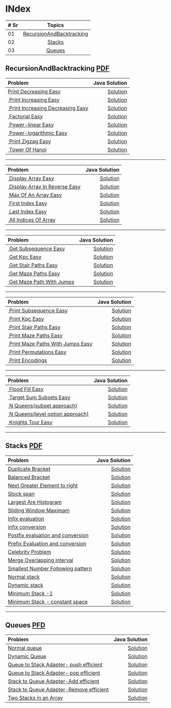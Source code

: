 # INdex

| # Sr |                          Topics                           |
| ---- | :-------------------------------------------------------: |
| 01   | [RecursionAndBacktracking](#recursionandbacktracking-pdf) |
| 02   |                   [Stacks](#stacks-pdf)                   |
| 03   |                   [Queues](#queues-pfd)                   |

## RecursionAndBacktracking [PDF](https://github.com/spartan4cs/CP/blob/main/2.Pepcoding/TSP2/Level1/Recursion.pdf)

| Problem                                                                                                                                                                         |                                                                                                                                        Java Solution |
| :------------------------------------------------------------------------------------------------------------------------------------------------------------------------------ | ---------------------------------------------------------------------------------------------------------------------------------------------------: |
| [Print Decreasing Easy](https://classroom.pepcoding.com/myClassroom/the-switch-program-2/introduction-to-recursion/print-decreasing-official/ojquestion)                        |           [Solution](https://github.com/spartan4cs/CP/blob/main/2.Pepcoding/TSP2/Level1/2.Recursion%20And%20Backtracking/intro/PrintDecreasing.java) |
| [ Print Increasing Easy](https://classroom.pepcoding.com/myClassroom/the-switch-program-2/introduction-to-recursion/print-increasing-official/ojquestion)                       |           [Solution](https://github.com/spartan4cs/CP/blob/main/2.Pepcoding/TSP2/Level1/2.Recursion%20And%20Backtracking/intro/PrintIncreasing.java) |
| [ Print Increasing Decreasing Easy](https://classroom.pepcoding.com/myClassroom/the-switch-program-2/introduction-to-recursion/print-increasing-decreasing-official/ojquestion) | [Solution](https://github.com/spartan4cs/CP/blob/main/2.Pepcoding/TSP2/Level1/2.Recursion%20And%20Backtracking/intro/PrintIncreasingDecreasing.java) |
| [ Factorial Easy](https://classroom.pepcoding.com/myClassroom/the-switch-program-2/introduction-to-recursion/factorial-official/ojquestion)                                     |                 [Solution](https://github.com/spartan4cs/CP/blob/main/2.Pepcoding/TSP2/Level1/2.Recursion%20And%20Backtracking/intro/Factorial.java) |
| [ Power-linear Easy](https://classroom.pepcoding.com/myClassroom/the-switch-program-2/introduction-to-recursion/power-linear-official/ojquestion)                               |               [Solution](https://github.com/spartan4cs/CP/blob/main/2.Pepcoding/TSP2/Level1/2.Recursion%20And%20Backtracking/intro/PowerLinear.java) |
| [ Power-logarithmic Easy](https://classroom.pepcoding.com/myClassroom/the-switch-program-2/introduction-to-recursion/power-logarithmic-official/ojquestion)                     |                  [Solution](https://github.com/spartan4cs/CP/blob/main/2.Pepcoding/TSP2/Level1/2.Recursion%20And%20Backtracking/intro/PowerLog.java) |
| [ Print Zigzag Easy](https://classroom.pepcoding.com/myClassroom/the-switch-program-2/introduction-to-recursion/print-zig-zag-official/ojquestion)                              |               [Solution](https://github.com/spartan4cs/CP/blob/main/2.Pepcoding/TSP2/Level1/2.Recursion%20And%20Backtracking/intro/PrintZigZag.java) |
| [ Tower Of Hanoi](https://classroom.pepcoding.com/myClassroom/the-switch-program-2/introduction-to-recursion/toh-official/ojquestion)                                           |              [Solution](https://github.com/spartan4cs/CP/blob/main/2.Pepcoding/TSP2/Level1/2.Recursion%20And%20Backtracking/intro/TowerOfHanoi.java) |

---

| Problem                                                                                                                                                    |                                                                                                                                                Java Solution |
| :--------------------------------------------------------------------------------------------------------------------------------------------------------- | -----------------------------------------------------------------------------------------------------------------------------------------------------------: |
| [ Display Array Easy](https://classroom.pepcoding.com/myClassroom/the-switch-program-2/recursion-in-arrays/display-array-official/ojquestion)              |     [Solution](https://github.com/spartan4cs/CP/blob/main/2.Pepcoding/TSP2/Level1/2.Recursion%20And%20Backtracking/recursion%20in%20arrrays/DisplayArr.java) |
| [ Display Array In Reverse Easy](https://classroom.pepcoding.com/myClassroom/the-switch-program-2/recursion-in-arrays/display-array-in-reverse/ojquestion) | [Solution](https://github.com/spartan4cs/CP/blob/main/2.Pepcoding/TSP2/Level1/2.Recursion%20And%20Backtracking/recursion%20in%20arrrays/DisplayReverse.java) |
| [ Max Of An Array Easy](https://classroom.pepcoding.com/myClassroom/the-switch-program-2/recursion-in-arrays/max-of-an-array-official/ojquestion)          |       [Solution](https://github.com/spartan4cs/CP/blob/main/2.Pepcoding/TSP2/Level1/2.Recursion%20And%20Backtracking/recursion%20in%20arrrays/MaxOfArr.java) |
| [ First Index Easy](https://classroom.pepcoding.com/myClassroom/the-switch-program-2/recursion-in-arrays/first-index-official/ojquestion)                  |     [Solution](https://github.com/spartan4cs/CP/blob/main/2.Pepcoding/TSP2/Level1/2.Recursion%20And%20Backtracking/recursion%20in%20arrrays/FirstIndex.java) |
| [ Last Index Easy](https://classroom.pepcoding.com/myClassroom/the-switch-program-2/recursion-in-arrays/last-index-official/ojquestion)                    |      [Solution](https://github.com/spartan4cs/CP/blob/main/2.Pepcoding/TSP2/Level1/2.Recursion%20And%20Backtracking/recursion%20in%20arrrays/LastIndex.java) |
| [ All Indices Of Array](https://classroom.pepcoding.com/myClassroom/the-switch-program-2/recursion-in-arrays/all-indices-official/ojquestion)              |     [Solution](https://github.com/spartan4cs/CP/blob/main/2.Pepcoding/TSP2/Level1/2.Recursion%20And%20Backtracking/recursion%20in%20arrrays/AllIndices.java) |

---

| Problem                                                                                                                                                             |                                                                                                                                                      Java Solution |
| :------------------------------------------------------------------------------------------------------------------------------------------------------------------ | -----------------------------------------------------------------------------------------------------------------------------------------------------------------: |
| [ Get Subsequence Easy](https://classroom.pepcoding.com/myClassroom/the-switch-program-2/recursion-with-arraylist/get-subsequence-official/ojquestion)              |   [Solution](https://github.com/spartan4cs/CP/blob/main/2.Pepcoding/TSP2/Level1/2.Recursion%20And%20Backtracking/recursion%20with%20arraylist/GetSubsequence.java) |
| [ Get Kpc Easy](https://classroom.pepcoding.com/myClassroom/the-switch-program-2/recursion-with-arraylist/get-kpc-official/ojquestion)                              |              [Solution](https://github.com/spartan4cs/CP/blob/main/2.Pepcoding/TSP2/Level1/2.Recursion%20And%20Backtracking/recursion%20with%20arraylist/kpc.java) |
| [ Get Stair Paths Easy](https://classroom.pepcoding.com/myClassroom/the-switch-program-2/recursion-with-arraylist/get-stair-paths-official/ojquestion)              |    [Solution](https://github.com/spartan4cs/CP/blob/main/2.Pepcoding/TSP2/Level1/2.Recursion%20And%20Backtracking/recursion%20with%20arraylist/GetStairPaths.java) |
| [ Get Maze Paths Easy](https://classroom.pepcoding.com/myClassroom/the-switch-program-2/recursion-with-arraylist/get-maze-paths-official/ojquestion)                |      [Solution](https://github.com/spartan4cs/CP/blob/main/2.Pepcoding/TSP2/Level1/2.Recursion%20And%20Backtracking/recursion%20with%20arraylist/GetMazePath.java) |
| [ Get Maze Path With Jumps](https://classroom.pepcoding.com/myClassroom/the-switch-program-2/recursion-with-arraylist/get-maze-path-with-jumps-official/ojquestion) | [Solution](https://github.com/spartan4cs/CP/blob/main/2.Pepcoding/TSP2/Level1/2.Recursion%20And%20Backtracking/recursion%20with%20arraylist/GetMazepathJumps.java) |

---

| Problem                                                                                                                                                                   |                                                                                                                                                            Java Solution |
| :------------------------------------------------------------------------------------------------------------------------------------------------------------------------ | -----------------------------------------------------------------------------------------------------------------------------------------------------------------------: |
| [ Print Subsequence Easy](https://classroom.pepcoding.com/myClassroom/the-switch-program-2/recursion-in-strings/print-subsequence-official/ojquestion)                    |      [Solution](https://github.com/spartan4cs/CP/blob/main/2.Pepcoding/TSP2/Level1/2.Recursion%20And%20Backtracking/recursion%20with%20arraylist/PrintSubsequences.java) |
| [ Print Kpc Easy](https://classroom.pepcoding.com/myClassroom/the-switch-program-2/recursion-in-strings/print-kpc-official/ojquestion)                                    |               [Solution](https://github.com/spartan4cs/CP/blob/main/2.Pepcoding/TSP2/Level1/2.Recursion%20And%20Backtracking/recursion%20with%20arraylist/PrintKPC.java) |
| [ Print Stair Paths Easy](https://classroom.pepcoding.com/myClassroom/the-switch-program-2/recursion-in-strings/print-stair-paths-official/ojquestion)                    |         [Solution](https://github.com/spartan4cs/CP/blob/main/2.Pepcoding/TSP2/Level1/2.Recursion%20And%20Backtracking/recursion%20with%20arraylist/PrintStairPath.java) |
| [ Print Maze Paths Easy](https://classroom.pepcoding.com/myClassroom/the-switch-program-2/recursion-in-strings/print-maze-paths-official/ojquestion)                      |          [Solution](https://github.com/spartan4cs/CP/blob/main/2.Pepcoding/TSP2/Level1/2.Recursion%20And%20Backtracking/recursion%20with%20arraylist/PrintMazePath.java) |
| [ Print Maze Paths With Jumps Easy](https://classroom.pepcoding.com/myClassroom/the-switch-program-2/recursion-in-strings/print-maze-path-with-jumps-official/ojquestion) | [Solution](https://github.com/spartan4cs/CP/blob/main/2.Pepcoding/TSP2/Level1/2.Recursion%20And%20Backtracking/recursion%20with%20arraylist/PrintMazePathWithJumps.java) |
| [ Print Permutations Easy](https://classroom.pepcoding.com/myClassroom/the-switch-program-2/recursion-in-strings/print-permutations-official/ojquestion)                  |       [Solution](https://github.com/spartan4cs/CP/blob/main/2.Pepcoding/TSP2/Level1/2.Recursion%20And%20Backtracking/recursion%20with%20arraylist/PrintPermutation.java) |
| [ Print Encodings](https://classroom.pepcoding.com/myClassroom/the-switch-program-2/recursion-in-strings/print-encodings-official/ojquestion)                             |         [Solution](https://github.com/spartan4cs/CP/blob/main/2.Pepcoding/TSP2/Level1/2.Recursion%20And%20Backtracking/recursion%20with%20arraylist/PrintEncodings.java) |

---

| Problem                                                                                                                                                         |                                                                                                                                                                  Java Solution |
| :-------------------------------------------------------------------------------------------------------------------------------------------------------------- | -----------------------------------------------------------------------------------------------------------------------------------------------------------------------------: |
| [ Flood Fill Easy](https://classroom.pepcoding.com/myClassroom/the-switch-program-2/recursion-with-backtracking/flood-fill-official/ojquestion)                 |                 [Solution](https://github.com/spartan4cs/CP/blob/main/2.Pepcoding/TSP2/Level1/2.Recursion%20And%20Backtracking/recursion%20with%20backtracking/FloodFill.java) |
| [ Target Sum Subsets Easy](https://classroom.pepcoding.com/myClassroom/the-switch-program-2/recursion-with-backtracking/target-sum-subsets-official/ojquestion) |           [Solution](https://github.com/spartan4cs/CP/blob/main/2.Pepcoding/TSP2/Level1/2.Recursion%20And%20Backtracking/recursion%20with%20backtracking/TargetSumSubset.java) |
| [ N Queens(subset approach)](https://classroom.pepcoding.com/myClassroom/the-switch-program-2/recursion-with-backtracking/n-queens-official/ojquestion)         |      [Solution](https://github.com/spartan4cs/CP/blob/main/2.Pepcoding/TSP2/Level1/2.Recursion%20And%20Backtracking/recursion%20with%20backtracking/NQueenSubsetApproach.java) |
| [ N Queens(level option approach)](https://classroom.pepcoding.com/myClassroom/the-switch-program-2/recursion-with-backtracking/n-queens-official/ojquestion)   | [Solution](https://github.com/spartan4cs/CP/blob/main/2.Pepcoding/TSP2/Level1/2.Recursion%20And%20Backtracking/recursion%20with%20backtracking/NQueenOptionLevelApproach.java) |
| [ Knights Tour Easy](https://classroom.pepcoding.com/myClassroom/the-switch-program-2/recursion-with-backtracking/knights-tour-official/ojquestion)             |           [Solution](https://github.com/spartan4cs/CP/blob/main/2.Pepcoding/TSP2/Level1/2.Recursion%20And%20Backtracking/recursion%20with%20backtracking/KnightTraversal.java) |

---

## Stacks [PDF](https://github.com/spartan4cs/CP/blob/main/2.Pepcoding/TSP2/Level1/Stacks%20and%20queues.pdf)

| Problem                                                                                                                                                                       |                                                                                                                              Java Solution |
| :---------------------------------------------------------------------------------------------------------------------------------------------------------------------------- | -----------------------------------------------------------------------------------------------------------------------------------------: |
| [Duplicate Bracket](https://classroom.pepcoding.com/myClassroom/the-switch-program-2/stacks-and-queues/duplicate-brackets-official/ojquestion)                                |                  [Solution](https://github.com/spartan4cs/CP/blob/main/2.Pepcoding/TSP2/Level1/4.StacksAnd%20Queues/Duplicatebracket.java) |
| [Balanced Bracket](https://classroom.pepcoding.com/myClassroom/the-switch-program-2/stacks-and-queues/balanced-brackets-official/ojquestion)                                  |                   [Solution](https://github.com/spartan4cs/CP/blob/main/2.Pepcoding/TSP2/Level1/4.StacksAnd%20Queues/BalancedBracket.java) |
| [Next Greater Element to right](https://classroom.pepcoding.com/myClassroom/the-switch-program-2/stacks-and-queues/next-greater-element-official/ojquestion)                  |                             [Solution](https://github.com/spartan4cs/CP/blob/main/2.Pepcoding/TSP2/Level1/4.StacksAnd%20Queues/NGETR.java) |
| [Stock span](https://classroom.pepcoding.com/myClassroom/the-switch-program-2/stacks-and-queues/stock-span-official/ojquestion)                                               |                         [Solution](https://github.com/spartan4cs/CP/blob/main/2.Pepcoding/TSP2/Level1/4.StacksAnd%20Queues/StockSpan.java) |
| [Largest Are Histogram](https://classroom.pepcoding.com/myClassroom/the-switch-program-2/stacks-and-queues/lah-official/ojquestion)                                           |              [Solution](https://github.com/spartan4cs/CP/blob/main/2.Pepcoding/TSP2/Level1/4.StacksAnd%20Queues/LargestAreaHistogram.java) |
| [Sliding Window Maximam](https://classroom.pepcoding.com/myClassroom/the-switch-program-2/stacks-and-queues/sliding-window=maximum-official/ojquestion)                       |                  [Solution](https://github.com/spartan4cs/CP/blob/main/2.Pepcoding/TSP2/Level1/4.StacksAnd%20Queues/SlidingWindowMax.java) |
| [Infix evaluation](https://classroom.pepcoding.com/myClassroom/the-switch-program-2/stacks-and-queues/infix-evaluation-official/ojquestion)                                   |                   [Solution](https://github.com/spartan4cs/CP/blob/main/2.Pepcoding/TSP2/Level1/4.StacksAnd%20Queues/InfixEvaluation.java) |
| [infix conversion](https://classroom.pepcoding.com/myClassroom/the-switch-program-2/stacks-and-queues/infix-conversions-official/ojquestion)                                  |                   [Solution](https://github.com/spartan4cs/CP/blob/main/2.Pepcoding/TSP2/Level1/4.StacksAnd%20Queues/InfixConversion.java) |
| [Postfix evaluation and conversion](https://classroom.pepcoding.com/myClassroom/the-switch-program-2/stacks-and-queues/postfix-evaluation-conversions-official/ojquestion)    |       [Solution](https://github.com/spartan4cs/CP/blob/main/2.Pepcoding/TSP2/Level1/4.StacksAnd%20Queues/PostFixEvaluationConversion.java) |
| [Prefix Evaluation and conversion](https://classroom.pepcoding.com/myClassroom/the-switch-program-2/stacks-and-queues/prefix-official/ojquestion)                             |        [Solution](https://github.com/spartan4cs/CP/blob/main/2.Pepcoding/TSP2/Level1/4.StacksAnd%20Queues/PrefixEvaluationConversion.java) |
| [Celebrity Problem](https://classroom.pepcoding.com/myClassroom/the-switch-program-2/stacks-and-queues/celebrity-problem-official/ojquestion)                                 |                  [Solution](https://github.com/spartan4cs/CP/blob/main/2.Pepcoding/TSP2/Level1/4.StacksAnd%20Queues/CelebrityProblem.java) |
| [Merge Overlapping interval](https://classroom.pepcoding.com/myClassroom/the-switch-program-2/stacks-and-queues/merge-overlapping-interval-official/ojquestion)               |        [Solution](https://github.com/spartan4cs/CP/blob/main/2.Pepcoding/TSP2/Level1/4.StacksAnd%20Queues/Merge_Overlapping_Interval.java) |
| [Smallest Number Following pattern](https://classroom.pepcoding.com/myClassroom/the-switch-program-2/stacks-and-queues/smallest-number-following-pattern-official/ojquestion) | [Solution](https://github.com/spartan4cs/CP/blob/main/2.Pepcoding/TSP2/Level1/4.StacksAnd%20Queues/Smallest_Number_Following_Pattern.java) |
| [Normal stack ](https://classroom.pepcoding.com/myClassroom/the-switch-program-2/stacks-and-queues/normal-stack-official/ojquestion)                                          |                       [Solution](https://github.com/spartan4cs/CP/blob/main/2.Pepcoding/TSP2/Level1/4.StacksAnd%20Queues/NormalStack.java) |
| [Dynamic stack ](https://classroom.pepcoding.com/myClassroom/the-switch-program-2/stacks-and-queues/dynamic-stack-official/ojquestion)                                        |                      [Solution](https://github.com/spartan4cs/CP/blob/main/2.Pepcoding/TSP2/Level1/4.StacksAnd%20Queues/DynamicStack.java) |
| [Minimum Stack -1 ](https://classroom.pepcoding.com/myClassroom/the-switch-program-2/stacks-and-queues/minimum-stack-i-official/ojquestion)                                   |                      [Solution](https://github.com/spartan4cs/CP/blob/main/2.Pepcoding/TSP2/Level1/4.StacksAnd%20Queues/MinimumStack.java) |
| [Minimum Stack - constant space](https://classroom.pepcoding.com/myClassroom/the-switch-program-2/stacks-and-queues/min-stack-ii-official/ojquestion)                         |         [Solution](https://github.com/spartan4cs/CP/blob/main/2.Pepcoding/TSP2/Level1/4.StacksAnd%20Queues/MinimumStackConstantSpace.java) |

---

## Queues [PFD](https://github.com/spartan4cs/CP/blob/main/2.Pepcoding/TSP2/Level1/Stacks%20and%20queues.pdf)

| Problem                                                                                                                                                                                   |                                                                                                                                      Java Solution |
| :---------------------------------------------------------------------------------------------------------------------------------------------------------------------------------------- | -------------------------------------------------------------------------------------------------------------------------------------------------: |
| [Normal queue](https://classroom.pepcoding.com/myClassroom/the-switch-program-2/stacks-and-queues/normal-queue-official/ojquestion)                                                       |                      [Solution](https://github.com/spartan4cs/CP/blob/main/1.%20Pepcoding/TSP2/Level1/4.StacksAnd%20Queues/Queue/NormalQueue.java) |
| [Dynamic Queue](https://classroom.pepcoding.com/myClassroom/the-switch-program-2/stacks-and-queues/dynamic-queue-official/ojquestion)                                                     |                     [Solution](https://github.com/spartan4cs/CP/blob/main/1.%20Pepcoding/TSP2/Level1/4.StacksAnd%20Queues/Queue/DynamicQueue.java) |
| [Queue to Stack Adapter- push efficient ](https://classroom.pepcoding.com/myClassroom/the-switch-program-2/stacks-and-queues/queue-to-stack-adapter-push-efficient-official/ojquestion)   |   [Solution](https://github.com/spartan4cs/CP/blob/main/2.Pepcoding/TSP2/Level1/4.StacksAnd%20Queues/Queue/QueueToStackAdapter_PushEfficient.java) |
| [Queue to Stack Adapter- pop efficient ](https://classroom.pepcoding.com/myClassroom/the-switch-program-2/stacks-and-queues/queue-to-stack-adapter-pop-efficient/ojquestion)              |    [Solution](https://github.com/spartan4cs/CP/blob/main/2.Pepcoding/TSP2/Level1/4.StacksAnd%20Queues/Queue/QueueToStackAdapter_PopEfficient.java) |
| [Stack to Queue Adapter-Add efficient](https://classroom.pepcoding.com/myClassroom/the-switch-program-2/stacks-and-queues/stack-to-queue-adapter-add-efficient-official/ojquestion)       |    [Solution](https://github.com/spartan4cs/CP/blob/main/2.Pepcoding/TSP2/Level1/4.StacksAnd%20Queues/Queue/StackTOQueueAdapter_AddEfficient.java) |
| [Stack to Queue Adapter-Remove efficient](https://classroom.pepcoding.com/myClassroom/the-switch-program-2/stacks-and-queues/stack-to-queue-adapter-remove-efficient-official/ojquestion) | [Solution](https://github.com/spartan4cs/CP/blob/main/2.Pepcoding/TSP2/Level1/4.StacksAnd%20Queues/Queue/StackToQueueAdapter_RemoveEfficient.java) |
| [Two Stacks in an Array ](https://classroom.pepcoding.com/myClassroom/the-switch-program-2/stacks-and-queues/two-stacks-official/ojquestion)                                              |                     [Solution](https://github.com/spartan4cs/CP/blob/main/2.Pepcoding/TSP2/Level1/4.StacksAnd%20Queues/Queue/TwoStackInArray.java) |
